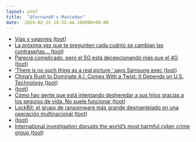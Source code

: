 ```yaml
---
layout: post
title:  "@fernand0's Mastodon"
date:  2024-02-23 14:32:44.160000+00:00
---
```

*  [Vías y vagones ](https://www.flickr.com/photos/fernand0/53530748333) ([toot](https://mastodon.social/@fernand0/111981282207823403))
*  [La próxima vez que te pregunten cada cuánto se cambian las contraseñas… ](https://sysfatal.github.io/passwords.htm) ([toot](https://mastodon.social/@fernand0/111981174513391786))
*  [Parecía complicado, pero el 5G está decepcionando más que el 4G ](https://www.adslzone.net/noticias/redes/decepcion-velocidades-5g-4g) ([toot](https://mastodon.social/@fernand0/111980713427463518))
*  [‘There is no such thing as a real picture,’ says Samsung exec ](https://www.theverge.com/2024/2/2/24059955/samsung-no-such-thing-as-real-photo-a) ([toot](https://mastodon.social/@fernand0/111980586039269569))
*  [China’s Rush to Dominate A.I. Comes With a Twist: It Depends on U.S. Technology ](https://www.nytimes.com/2024/02/21/technology/china-united-states-artificial-intelligence.htm) ([toot](https://mastodon.social/@fernand0/111980051931169347))
*  [ ](https://mastodon.social/users/fernand0/statuses/111979345295590104/activity) ([toot](https://mastodon.social/users/fernand0/statuses/111979345295590104/activity))
*  [Cómo hay gente que está intentando desheredar a sus hijos gracias a los seguros de vida. No suele funcionar  ](https://www.elblogsalmon.com/entorno/como-hay-gente-que-esta-intentando-desheredar-a-sus-hijos-gracias-a-seguros-vida-no-suele-funciona) ([toot](https://mastodon.social/@fernand0/111978384975719534))
*  [LockBit: el grupo de ransomware más grande desmantelado en una operación multinacional ](https://unaaldia.hispasec.com/2024/02/lockbit-el-grupo-de-ransomware-mas-gdesmantelado-en-una-operacion-multinacional.htm) ([toot](https://mastodon.social/@fernand0/111976632770999475))
*  [ ](https://mas.to/@purcola) ([toot](https://mastodon.social/@fernand0/111976628441055670))
*  [International investigation disrupts the world’s most harmful cyber crime group ](https://www.nationalcrimeagency.gov.uk/news/nca-leads-international-investigation-targeting-worlds-most-harmful-ransomware-grou) ([toot](https://mastodon.social/@fernand0/111976225268154639))
